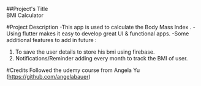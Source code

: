 ##Project's Title <br>
BMI Calculator

#Project Description
-This app is used to calculate the Body Mass Index .
-Using flutter makes it easy to develop great UI & functional apps.
-Some additional features to add in future :
  1. To save the user details to store his bmi using firebase.
  2. Notifications/Reminder adding every month to track the BMI of user.


#Credits
Followed the udemy course from Angela Yu (https://github.com/angelabauer)
